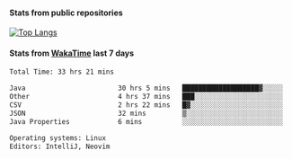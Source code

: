 #### Stats from public repositories

[![Top Langs](https://github-readme-stats.vercel.app/api/top-langs/?username=hyoghurt&layout=compact&exclude_repo=multiserver,docker_compose&langs_count=6)](https://github.com/anuraghazra/github-readme-stats)

#### Stats from [WakaTime](https://wakatime.com/@hyoghurt) last 7 days
<!--START_SECTION:waka-->

```txt
Total Time: 33 hrs 21 mins

Java                       30 hrs 5 mins   ███████████████████▓░░░░░   79.23 %
Other                      4 hrs 37 mins   ███░░░░░░░░░░░░░░░░░░░░░░   12.18 %
CSV                        2 hrs 22 mins   █▓░░░░░░░░░░░░░░░░░░░░░░░   06.26 %
JSON                       32 mins         ▒░░░░░░░░░░░░░░░░░░░░░░░░   01.43 %
Java Properties            6 mins          ░░░░░░░░░░░░░░░░░░░░░░░░░   00.27 %

Operating systems: Linux
Editors: IntelliJ, Neovim
```

<!--END_SECTION:waka-->
